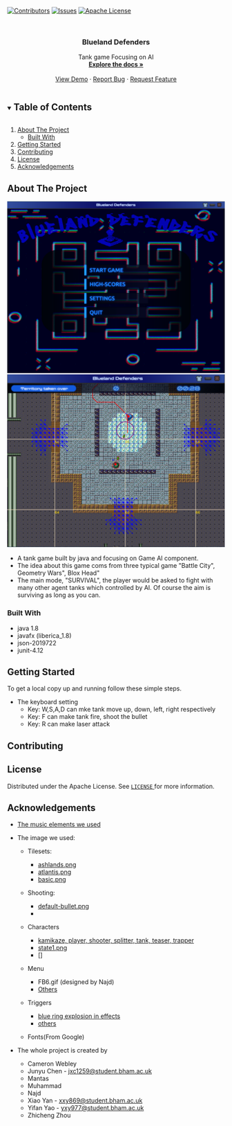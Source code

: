 <!--
*** Thanks for checking out the Best-README-Template. If you have a suggestion
*** that would make this better, please fork the repo and create a pull request
*** or simply open an issue with the tag "enhancement".
*** Thanks again! Now go create something AMAZING! :D

***

***

***

*** To avoid retyping too much info. Do a search and replace for the following:
*** github_username, repo_name, twitter_handle, email, project_title, project_description
-->



<!-- PROJECT SHIELDS -->
<!--
*** I'm using markdown "reference style" links for readability.
*** Reference links are enclosed in brackets [ ] instead of parentheses ( ).
*** See the bottom of this document for the declaration of the reference variables
*** for contributors-url, forks-url, etc. This is an optional, concise syntax you may use.
*** https://www.markdownguide.org/basic-syntax/#reference-style-links
-->
[![Contributors][contributors-shield]][contributors-url]
[![Issues][issues-shield]][issues-url]
[![Apache License][license-shield]][license-url]



<!-- PROJECT LOGO -->
<br />

[comment]: <> (<p align="center">)

[comment]: <> (  <a href="https://github.com/github_username/repo_name">)

[comment]: <> (    <img src="images/logo.png" alt="Logo" width="80" height="80">)

[comment]: <> (  </a>)



  <h3 align="center">Blueland Defenders</h3>

  <p align="center">
    Tank game Focusing on AI
    <br />
    <a href="https://docs.google.com/document/d/1hKQJNrINaL2fYYRq00rvBt7h5N5OeDzkwaSR3GFw8tI/edit#heading=h.2btnxlo9rwxb"><strong>Explore the docs »</strong></a>
    <br />
    <br />
    <a href="https://github.com/github_username/repo_name">View Demo</a>
    ·
    <a href="https://github.com/github_username/repo_name/issues">Report Bug</a>
    ·
    <a href="https://github.com/github_username/repo_name/issues">Request Feature</a>
  </p>





<!-- TABLE OF CONTENTS -->

<details open="open">
  <summary><h2 style="display: inline-block">Table of Contents</h2></summary>
  <ol>
    <li>
      <a href="#about-the-project">About The Project</a>
      <ul>
        <li><a href="#built-with">Built With</a></li>
      </ul>
    </li>
    <li>
      <a href="#getting-started">Getting Started</a>
    </li>
    <li><a href="#contributing">Contributing</a></li>
    <li><a href="#license">License</a></li>
    <li><a href="#acknowledgements">Acknowledgements</a></li>
  </ol>
</details>





<!-- ABOUT THE PROJECT -->

## About The Project

[comment]: <> (- [![Product Name Screen Shot][product-screenshot]]&#40;src/main/resources/img/Menu.png&#41;)

[comment]: <> (- [![Product Name Screen Shot][product-screenshot]]&#40;src/main/resources/img/Game.png&#41;)

  ![this is the pic](src/main/resources/img/Menu.png)
  ![this is the pic](src/main/resources/img/Game.png)

- A tank game built by java and focusing on Game AI component.
- The idea about this game coms from three typical game "Battle City", Geometry Wars", Blox Head"
- The main mode,  "SURVIVAL", the player would be asked to fight with many other agent tanks which controlled by AI. Of course the aim is surviving as long as you can.
### Built With
* java 1.8
* javafx (liberica_1.8)
* json-2019722
* junit-4.12


<!-- GETTING STARTED -->

## Getting Started

To get a local copy up and running follow these simple steps.

- The keyboard setting
    - Key: W,S,A,D can mke tank move up, down, left, right respectively
    - Key: F can make tank fire, shoot the bullet
    - Key: R can make laser attack
    

<!-- CONTRIBUTING -->

## Contributing


<!-- LICENSE -->

## License

Distributed under the Apache License. See <a href="https://git-teaching.cs.bham.ac.uk/mod-team-project-2020/fear/-/blob/master/LICENSE">`LICENSE` </a>for more information.



<!-- ACKNOWLEDGEMENTS -->

## Acknowledgements

* [The music elements we used](https://incompetech.com/)
  
* The image we used:
  
  - Tilesets:
  
    - [ashlands.png](https://finalbossblues.itch.io/ashlands-tileset])
    - [atlantis.png](https://finalbossblues.itch.io/atlantis-tileset)
    - [basic.png]()
  - Shooting:
  
    - [default-bullet.png]( https://gamesupply.itch.io/ultimate-space-game-mega-asset-package)
    -
  - Characters
  
    - [kamikaze, player, shooter, splitter, tank, teaser, trapper](https://gamesupply.itch.io/ultimate-space-game-mega-asset-package)
    - [state1.png](https://gamesupply.itch.io/ultimate-space-game-mega-asset-package )
    - []
  - Menu
    
    - FB6.gif (designed by Najd)
    - [Others](https://www.aigei.com/s?q=%E6%8E%92%E8%A1%8C%E6%A6%9C&type=game)
  - Triggers
  
    - [blue ring explosion in effects](https://opengameart.org/content/animated-blue-ring-explosion)
    - [others](https://www.emojidex.com/)
  - Fonts(From Google)
  

* The whole project is created by
  
  - Cameron Webley
  - Junyu Chen - jxc1259@student.bham.ac.uk
  - Mantas
  - Muhammad
  - Najd
  - Xiao Yan - xxy869@student.bham.ac.uk
  - Yifan Yao - yxy977@student.bham.ac.uk
  - Zhicheng Zhou
  





<!-- MARKDOWN LINKS & IMAGES -->
<!-- https://www.markdownguide.org/basic-syntax/#reference-style-links -->

[contributors-shield]: https://img.shields.io/github/contributors/github_username/repo.svg?style=for-the-badge
[contributors-url]: https://github.com/github_username/repo/graphs/contributors
[forks-shield]: https://img.shields.io/github/forks/github_username/repo.svg?style=for-the-badge
[forks-url]: https://github.com/github_username/repo/network/members
[stars-shield]: https://img.shields.io/github/stars/github_username/repo.svg?style=for-the-badge
[stars-url]: https://github.com/github_username/repo/stargazers
[issues-shield]: https://img.shields.io/github/issues/github_username/repo.svg?style=for-the-badge
[issues-url]: https://github.com/github_username/repo/issues
[license-shield]: https://img.shields.io/github/license/github_username/repo.svg?style=for-the-badge
[license-url]: https://git-teaching.cs.bham.ac.uk/mod-team-project-2020/fear/-/blob/master/LICENSE
[linkedin-shield]: https://img.shields.io/badge/-LinkedIn-black.svg?style=for-the-badge&logo=linkedin&colorB=555
[linkedin-url]: https://linkedin.com/in/github_username
